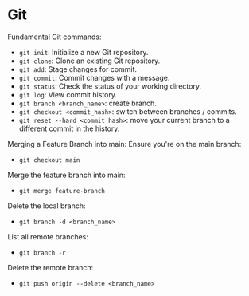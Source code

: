 Git
=================

Fundamental Git commands:
- ```git init```: Initialize a new Git repository.
- ```git clone```: Clone an existing Git repository.
- ```git add```: Stage changes for commit.
- ```git commit```: Commit changes with a message.
- ```git status```: Check the status of your working directory.
- ```git log```: View commit history.
- ```git branch <branch_name>```: create branch.
- ```git checkout <commit_hash>```: switch between branches / commits.
- ```git reset --hard <commit_hash>```: move your current branch to a different commit in the history.

Merging a Feature Branch into main:
Ensure you're on the main branch:
- ```git checkout main```

Merge the feature branch into main:
- ```git merge feature-branch```

Delete the local branch: 
- ```git branch -d <branch_name>```

List all remote branches: 
- ```git branch -r```

Delete the remote branch: 
- ```git push origin --delete <branch_name>```